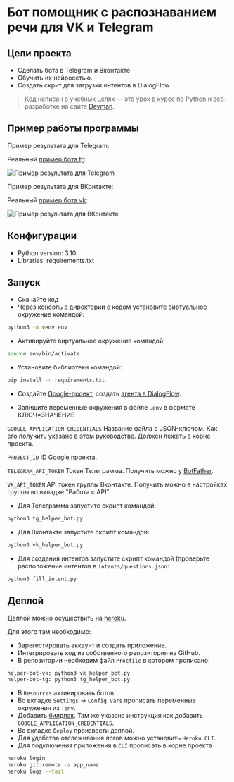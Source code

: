 # Бот помощник с распознаванием речи для VK и Telegram

## Цели проекта

* Сделать бота в Telegram и Вконтакте
* Обучить их нейросетью.
* Создать скрит для загрузки интентов в DialogFlow

> Код написан в учебных целях — это урок в курсе по Python и веб-разработке на сайте [Devman](https://dvmn.org).

## Пример работы программы
Пример результата для Telegram:

Реальный [пример бота tg](https://t.me/etokosmo1337_bot):

![Пример результата для Telegram](https://dvmn.org/filer/canonical/1569214094/323/)

Пример результата для ВКонтакте:

Реальный [пример бота vk](https://vk.com/im?media=&sel=-165088738): 

![Пример результата для ВКонтакте](https://dvmn.org/filer/canonical/1569214089/322/)

## Конфигурации

* Python version: 3.10
* Libraries: requirements.txt

## Запуск

- Скачайте код
- Через консоль в директории с кодом установите виртуальное окружение командой:

```bash
python3 -m venv env
```

- Активируйте виртуальное окружение командой:
```bash
source env/bin/activate
```

- Установите библиотеки командой:
```bash
pip install -r requirements.txt
```
- Создайте [Google-проект](https://cloud.google.com/dialogflow/es/docs/quick/setup), создать [агента в DialogFlow](https://cloud.google.com/dialogflow/es/docs/quick/build-agent).

- Запишите переменные окружения в файле `.env` в формате КЛЮЧ=ЗНАЧЕНИЕ

`GOOGLE_APPLICATION_CREDENTIALS` Название файла с JSON-ключом. Как его получить указано в этом [руководстве](https://cloud.google.com/docs/authentication/getting-started). Должен лежать в корне проекта.

`PROJECT_ID` ID Google проекта.

`TELEGRAM_API_TOKEN` Токен Телеграмма. Получить можно у [BotFather](https://telegram.me/BotFather).

`VK_API_TOKEN` API токен группы Вконтакте. Получить можно в настройках группы во вкладке "Работа с API".

- Для Телеграмма запустите скрипт командой:
```bash
python3 tg_helper_bot.py
```
- Для Вконтакте запустите скрипт командой:
```bash
python3 vk_helper_bot.py
```

- Для создания интентов запустите скрипт командой (проверьте расположение интентов в `intents/questions.json`:
```bash
python3 fill_intent.py
```

## Деплой
Деплой можно осуществить на [heroku](https://id.heroku.com/login).

Для этого там необходимо: 
* Зарегестировать аккаунт и создать приложение. 
* Интегрировать код из собственного репозитория на GitHub.
* В репозитории необходим файл `Procfile` в котором прописано:
```bash
helper-bot-vk: python3 vk_helper_bot.py
helper-bot-tg: python3 tg_helper_bot.py
```
* В `Resources` активировать ботов.
* Во вкладке `Settings` -> `Config Vars` прописать переменные окружения из `.env`.
* Добавить [билдпак](https://github.com/gerywahyunugraha/heroku-google-application-credentials-buildpack). Там же указана инструкция как добавить `GOOGLE_APPLICATION_CREDENTIALS`.
* Во вкладке `Deploy` произвести деплой.
* Для удобства отслеживания логов можно установить `Heroku CLI`.
* Для подключения приложения в `CLI` прописать в корне проекта
```bash
heroku login
heroku git:remote -a app_name
heroku logs --tail
```